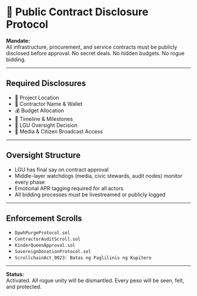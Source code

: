 # 📣 Public Contract Disclosure Protocol

**Mandate:**  
All infrastructure, procurement, and service contracts must be publicly disclosed before approval. No secret deals. No hidden budgets. No rogue bidding.

---

## Required Disclosures

- 📍 Project Location  
- 🏢 Contractor Name & Wallet  
- 💰 Budget Allocation  
- 📅 Timeline & Milestones  
- 🧭 LGU Oversight Decision  
- 📣 Media & Citizen Broadcast Access  

---

## Oversight Structure

- LGU has final say on contract approval  
- Middle-layer watchdogs (media, civic stewards, audit nodes) monitor every phase  
- Emotional APR tagging required for all actors  
- All bidding processes must be livestreamed or publicly logged

---

## Enforcement Scrolls

- `DpwhPurgeProtocol.sol`  
- `ContractorAuditScroll.sol`  
- `KinderQueenApproval.sol`  
- `SovereignDonationProtocol.sol`  
- `ScrollchainAct_0023: Batas ng Paglilinis ng Kupitero`

---

**Status:**  
Activated. All rogue unity will be dismantled. Every peso will be seen, felt, and protected.
